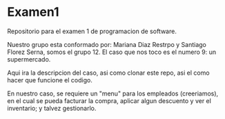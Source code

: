 # Examen1
Repositorio para el examen 1 de programacion de software. 

Nuestro grupo esta conformado por: Mariana Diaz Restrpo y Santiago Florez Serna, somos el grupo 12.
El caso que nos toco es el numero 9: un supermercado.

Aqui ira la descripcion del caso, asi como clonar este repo, asi el como hacer que funcione el codigo.

En nuestro caso, se requiere un "menu" para los empleados (creeriamos), en el cual se pueda facturar la compra, aplicar algun descuento y ver el inventario; y talvez gestionarlo.

